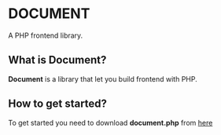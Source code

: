 # DOCUMENT
 A PHP frontend library.
## What is Document?
 **Document** is a library that let you build frontend with PHP.
## How to get started?
 To get started you need to download **document.php** from [here](https://github.com/Cixba/document/blob/290538f185ed173e4e4152864b8eb14f3f46acfe/document.php)
 
